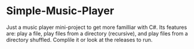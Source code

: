 # Simple-Music-Player
Just a music player mini-project to get more familliar with C#. Its features are: play a file, play files from a directory (recursive), and play files from a directory shuffled. Complile it or look at the releases to run.
